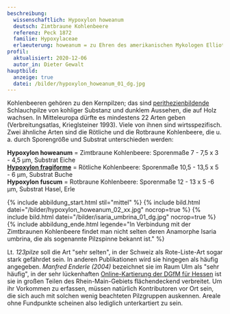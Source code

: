 ```yaml
---
beschreibung:
  wissenschaftlich: Hypoxylon howeanum
  deutsch: Zimtbraune Kohlenbeere
  referenz: Peck 1872
  familie: Hypoxylaceae
  erlaeuterung: howeanum = zu Ehren des amerikanischen Mykologen Elliot Calvin Howe
profil:
  aktualisiert: 2020-12-06
  autor_in: Dieter Gewalt
hauptbild:
  anzeige: true
  datei: /bilder/hypoxylon_howeanum_01_dg.jpg
---
```

Kohlenbeeren gehören zu den Kernpilzen; das sind [perithezienbildende](Perithezien "Glossar") Schlauchpilze von kohliger Substanz und dunklem Aussehen, die auf Holz wachsen. In Mitteleuropa dürfte es mindestens 22 Arten geben (Verbreitungsatlas, Krieglsteiner 1993). Viele von ihnen sind wirtsspezifisch. Zwei ähnliche Arten sind die Rötliche und die Rotbraune Kohlenbeere, die u. a. durch Sporengröße und Substrat unterschieden werden:

**Hypoxylon howeanum** = Zimtbraune Kohlenbeere: Sporenmaße 7 - 7,5  x  3 - 4,5 µm, Substrat Eiche\
**[Hypoxylon fragiforme](/pilze/hypoxylon-fragiforme-rötliche-kohlenbeere)** =	Rötliche Kohlenbeere: Sporenmaße 10,5 - 13,5  x  5 - 6 µm, Substrat Buche\
**Hypoxylon fuscum** = Rotbraune Kohlenbeere: Sporenmaße 12 - 13  x   5 -6	µm, Substrat Hasel, Erle

{% include abbildung_start.html stil="mittel" %}
{% include bild.html datei="/bilder/hypoxylon_howeanum_02_xx.jpg" nocrop=true %}
{% include bild.html datei="/bilder/isaria_umbrina_01_dg.jpg" nocrop=true %}
{% include abbildung_ende.html legende="In Verbindung mit der Zimtbraunen Kohlenbeere findet man nicht selten deren Anamorphe Isaria umbrina, die als  sogenannte Pilzspinne bekannt ist." %}

Lt. *123pilze* soll die Art "sehr selten", in der Schweiz als Rote-Liste-Art sogar stark gefährdet sein. In anderen Publikationen wird sie hingegen als häufig angegeben. *Manfred Enderle (2004)* bezeichnet sie im Raum Ulm als "sehr häufig", in der sehr lückenhaften [Online-Kartierung der DGfM für Hessen](http://hessen.pilze-deutschland.de/organismen/hypoxylon-howeanum-peck-1872-1) ist sie in großen Teilen des Rhein-Main-Gebiets flächendeckend verbreitet. Um ihr Vorkommen zu erfassen, müssen natürlich Kontributoren vor Ort sein, die sich auch mit solchen wenig beachteten Pilzgruppen auskennen. Areale ohne Fundpunkte scheinen also lediglich unterkartiert zu sein.